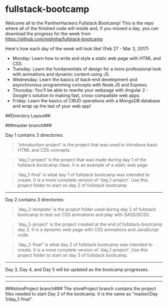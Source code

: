 # fullstack-bootcamp

Welcome all to the PantherHackers Fullstack Bootcamp! This is the repo where all of the finished code will reside and, if you missed a day, you can download the progress for the week from https://github.com/nishnha/fullstack-bootcamp

Here's how each day of the week will look like!
(Feb 27 - Mar 3, 2017)
- Monday: Learn how to write and style a static web page with HTML and CSS.
- Tuesday: Learn the fundamentals of design for a more professional look with animations and dynamic content using JS.
- Wednesday: Learn the basics of back-end development and asynchronous programming concepts with Node.JS and Express.
- Thursday: You'll be able to rewrite your webpage with Angular 2 - Google's solution to making fast, cross-compatible web apps.
- Friday: Learn the basics of CRUD operations with a MongoDB database and wrap up the last of your web app!


##Directory Layout##

###master branch###

Day 1 contains 3 directories:
> 'introduction-project' is the project that was used to introduce basic HTML and CSS concepts.

> 'day_1-project' is the project that was made during day 1 of the fullstack-bootcamp class. It is an example of a static web page

> 'day_1-final' is what day 1 of fullstack bootcamp was intended to create. It is a more complete version of 'day_1-project'. Use this project folder to start on day 2 of fullstack bootcamp.

---

Day 2 contains 3 directories:
> 'day_2-template' is the project folder used during day 2 of fullstack bootcamp to test out CSS animations and play with SASS/SCSS.

> 'day_2-project' is the project created at the end of fullstack-bootcamp day 2. It is a dynamic web page with CSS animations and JavaScript code.

> 'day_2-final" is what day 2 of fullstack bootcamp was intended to create. It is a more complete version of 'day_1-project'. Use this project folder to start on day 3 of fullstack bootcamp.

---

Day 3, Day 4, and Day 5 will be updated as the bootcamp progresses.

---
---

###storeProject branch###
The storeProject branch contains the project files needed to start Day 2 of the bootcamp. It is the same as "master/Day 1/day_1-final".

